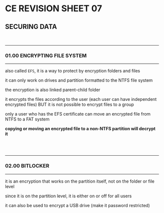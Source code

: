# CE REVISION SHEET 07
## SECURING DATA
<br>

________
### 01.00 ENCRYPTING FILE SYSTEM
________________

also called ```EFS```, it is a way to protect by encryption folders and files

it can only work on drives and partition formatted to the NTFS file system

the encryption is also linked parent-child folder

it encrypts the files according to the user (each user can have independent encrypted files) BUT it is not possible to encrypt files to a group

only a user who has the EFS certificate can move an encrypted file from NTFS to a FAT system

**copying or moving an encrypted file to a non-NTFS partition will decrypt it**


<br>
<br>

________
### 02.00 BITLOCKER
________________

it is an encryption that works on the partition itself, not on the folder or file level

since it is on the partition level, it is either on or off for all users

it can also be used to encrypt a USB drive (make it password restricted)


